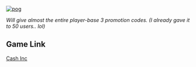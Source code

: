 [![pog](https://img.shields.io/badge/main-script-brightgreen)](https://github.com/poggersbutnot/CashIncGiveCodes/blob/main/main.py)

*Will give almost the entire player-base 3 promotion codes. (I already gave it to 50 users.. lol)*


## Game Link
[Cash Inc](https://play.google.com/store/apps/details?id=com.alegrium.cong2&hl=en&gl=US)
    
 

